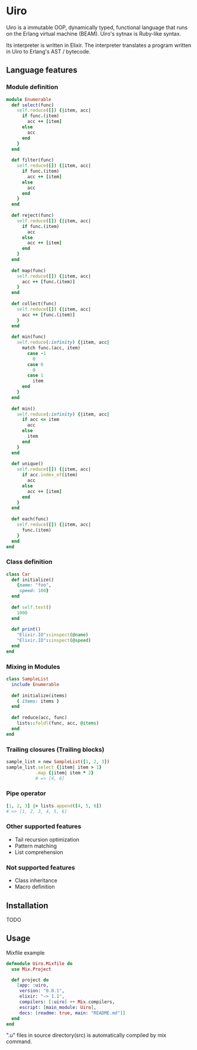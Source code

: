 # Uiro

Uiro is a immutable OOP, dynamically typed, functional language that runs on the Erlang virtual machine (BEAM).
Uiro's sytnax is Ruby-like syntax.

Its interpreter is written in Elixir. The interpreter translates a program written in Uiro to Erlang's AST / bytecode.

## Language features
### Module definition
```ruby
module Enumerable
  def select(func)
    self.reduce([]) {|item, acc|
      if func.(item)
        acc ++ [item]
      else
        acc
      end
    }
  end
  
  def filter(func)
    self.reduce([]) {|item, acc|
      if func.(item)
        acc ++ [item]
      else
        acc
      end
    }
  end
  
  def reject(func)
    self.reduce([]) {|item, acc|
      if func.(item)
        acc
      else
        acc ++ [item]
      end
    }
  end
  
  def map(func)
    self.reduce([]) {|item, acc|
      acc ++ [func.(item)]
    }
  end
  
  def collect(func)
    self.reduce([]) {|item, acc|
      acc ++ [func.(item)]
    }
  end
  
  def min(func)
    self.reduce(:infinity) {|item, acc|
      match func.(acc, item)
        case -1
          0
        case 0
          0
        case 1
          item
      end
    }
  end
  
  def min()
    self.reduce(:infinity) {|item, acc|
      if acc <= item
        acc
      else
        item
      end
    }
  end
  
  def unique()
    self.reduce([]) {|item, acc|
      if acc.index_of(item)
        acc
      else
        acc ++ [item]
      end
    }
  end
  
  def each(func)
    self.reduce([]) {|item, acc|
      func.(item)
    }
  end
end
```


### Class definition
```ruby
class Car
  def initialize()
    {name: "foo",
     speed: 100}
  end
  
  def self.test()
    1000
  end
  
  def print()
    "Elixir.IO"::inspect(@name)
    "Elixir.IO"::inspect(@speed)
  end
end
```

### Mixing in Modules
```ruby
class SampleList
  include Enumerable
  
  def initialize(items)
    { items: items }
  end
  
  def reduce(acc, func)
    lists::foldl(func, acc, @items)
  end
end
```

### Trailing closures (Trailing blocks)
```ruby
sample_list = new SampleList([1, 2, 3])
sample_list.select {|item| item > 1}
           .map {|item| item * 2}
           # => [4, 6]
```

### Pipe operator
```ruby
[1, 2, 3] |> lists.append([4, 5, 6])
# => [1, 2, 3, 4, 5, 6]
```

### Other supported features
- Tail recursion optimization
- Pattern matching
- List comprehension

### Not supported features
- Class inheritance
- Macro definition

## Installation
TODO

## Usage
Mixfile example 
```elixir
defmodule Uiro.Mixfile do
  use Mix.Project

  def project do
    [app: :uiro,
     version: "0.0.1",
     elixir: "~> 1.1",
     compilers: [:uiro] ++ Mix.compilers,
     escript: [main_module: Uiro],
     docs: [readme: true, main: "README.md"]]
  end
end
```
".u" files in source directory(src) is automatically compiled by mix command.
